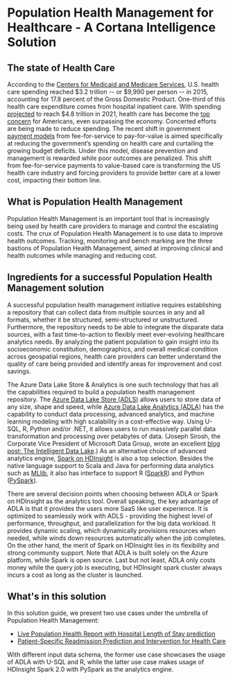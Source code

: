 # Population Health Management for Healthcare - A Cortana Intelligence Solution

## The state of Health Care
According to the [Centers for Medicaid and Medicare Services](https://www.cms.gov/research-statistics-data-and-systems/statistics-trends-and-reports/nationalhealthexpenddata/nationalhealthaccountshistorical.html), U.S. health care spending reached $3.2 trillion -- or $9,990 per person -- in 2015, accounting for 17.8 percent of the Gross Domestic Product. One-third of this health care expenditure comes from hospital inpatient care. With spending [projected](https://www.cms.gov/research-statistics-data-and-systems/statistics-trends-and-reports/medicare-provider-charge-data/downloads/publiccomments.pdf) to reach $4.8 trillion in 2021, health care has become the [top concern](http://big.assets.huffingtonpost.com/tabsHPTrumpIssues20170320.pdf) for Americans, even surpassing the economy. Concerted efforts are being made to reduce spending. The recent shift in government [payment models](https://www.healthcatalyst.com/hospital-transitioning-fee-for-service-value-based-reimbursements) from fee-for-service to pay-for-value is aimed specifically at reducing the government’s spending on health care and curtailing the growing budget deficits. Under this model, disease prevention and management is rewarded while poor outcomes are penalized. This shift from fee-for-service payments to value-based care is transforming the US health care industry and forcing providers to provide better care at a lower cost, impacting their bottom line. 


## What is Population Health Management

Population Health Management is an important tool that is increasingly being used by health care providers to manage and control the escalating costs. The crux of Population Health Management is to use data to improve health outcomes. Tracking, monitoring and bench marking are the three bastions of Population Health Management, aimed at improving clinical and health outcomes while managing and reducing cost. 

## Ingredients for a successful Population Health Management solution
 
A successful population health management initiative requires establishing a repository that can collect data from multiple sources in any and all formats, whether it be structured, semi-structured or unstructured. Furthermore, the repository needs to be able to integrate the disparate data sources, with a fast time-to-action to flexibly meet ever-evolving healthcare analytics needs. By analyzing the patient population to gain insight into its socioeconomic constitution, demographics, and overall medical condition across geospatial regions, health care providers can better understand the quality of care being provided and identify areas for improvement and cost savings. 

The Azure Data Lake Store & Analytics is one such technology that has all the capabilities required to build a population health management repository. The [Azure Data Lake Store (ADLS)](https://docs.microsoft.com/en-us/azure/data-lake-store/data-lake-store-overview) allows users to store data of any size, shape and speed, while [Azure Data Lake Analytics (ADLA)](https://docs.microsoft.com/en-us/azure/data-lake-analytics/data-lake-analytics-overview) has the capability to conduct data processing, advanced analytics, and machine learning modeling with high scalability in a cost-effective way. Using U-SQL, R, Python and/or .NET, it allows users to run massively parallel data transformation and processing over petabytes of data. (Joseph Sirosh, the Corporate Vice President of Microsoft Data Group, wrote an excellent [blog post: The Intelligent Data Lake](https://azure.microsoft.com/en-us/blog/the-intelligent-data-lake/?v=17.23h).) As an alternative choice of advanced analytics engine, [Spark on HDInsight](https://docs.microsoft.com/en-us/azure/hdinsight/hdinsight-apache-spark-overview) is also a top selection. Besides the native language support to Scala and Java for performing data analytics such as [MLlib](https://spark.apache.org/mllib/), it also has interface to support R ([SparkR](https://spark.apache.org/docs/latest/sparkr.html)) and Python ([PySpark](https://spark.apache.org/docs/0.9.0/python-programming-guide.html)). 

There are several decision points when choosing between ADLA or Spark on HDInsight as the analytics tool. Overall speaking, the key advantage of ADLA is that it provides the users more SaaS like user experience. It is optimized to seamlessly work with ADLS - providing the highest level of performance, throughput, and parallelization for the big data workload. It provides dynamic scaling, which dynamically provisions resources when needed, while winds down resources automatically when the job completes. On the other hand, the merit of Spark on HDInsight lies in its flexibility and strong community support.  Note that ADLA is built solely on the Azure platform, while Spark is open source. Last but not least, ADLA only costs money while the query job is executing, but HDInsight spark cluster always incurs a cost as long as the cluster is launched. 

## What's in this solution

In this solution guide, we present two use cases under the umbrella of Population Health Management:  

- [Live Population Health Report with Hospital Length of Stay prediction](Azure%20Data%20Lake/README.md)
- [Patient-Specific Readmission Prediction and Intervention for Health Care](Spark/README.md)

With different input data schema, the former use case showcases the usage of ADLA with U-SQL and R, while the latter use case makes usage of HDInsight Spark 2.0 with PySpark as the analytics engine. 
 


